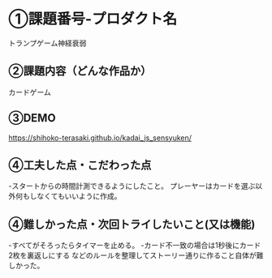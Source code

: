 # ①課題番号-プロダクト名
トランプゲーム神経衰弱

## ②課題内容（どんな作品か）
カードゲーム

## ③DEMO
https://shihoko-terasaki.github.io/kadai_js_sensyuken/

## ④工夫した点・こだわった点
-スタートからの時間計測できるようにしたこと。
プレーヤーはカードを選ぶ以外何もしなくてもいいように作成。

## ④難しかった点・次回トライしたいこと(又は機能)
-すべてがそろったらタイマーを止める。
-カード不一致の場合は1秒後にカード2枚を裏返しにする
などのルールを整理してストーリー通りに作ること自体が難しかった。
